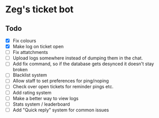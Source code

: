 # Zeg's ticket bot

## Todo

- [x] Fix colours
- [x] Make log on ticket open
- [ ] Fix attatchments
- [ ] Upload logs somewhere instead of dumping them in the chat.
- [ ] Add fix command, so if the database gets desynced it doesn't stay broken
- [ ] Blacklist system
- [ ] Allow staff to set preferences for ping/noping
- [ ] Check over open tickets for reminder pings etc.
- [ ] Add rating system
- [ ] Make a better way to view logs
- [ ] Stats system / leaderboard
- [ ] Add "Quick reply" system for common issues
